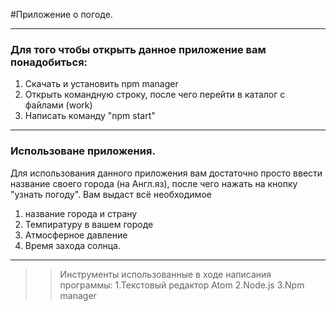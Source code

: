 #Приложение о погоде.
___
### Для того чтобы открыть данное приложение вам понадобиться:

1. Скачать и установить npm manager
2. Открыть командную строку, после чего перейти в каталог с файлами (work)
3. Написать команду "npm start" 
___
### Использоване приложения.

Для использования данного приложения вам достаточно просто ввести название своего города (на Англ.яз), после чего нажать на кнопку "узнать погоду". Вам выдаст всё необходимое
1. название города и страну
2. Темпиратуру в вашем городе
3. Атмосферное давление
4. Время захода солнца.
___
>> Инструменты использованные в ходе написания программы:
>>1.Текстовый редактор Atom
>>2.Node.js 
>>3.Npm manager
  
